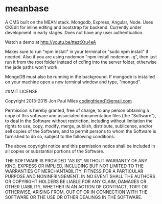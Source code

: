 meanbase
========

A CMS built on the MEAN stack. Mongodb, Express, Angular, Node. Uses CKEdit for inline editing and bootstrap for backend. Currently under development in early stages. Does not have any user authentication.

Watch a demo at 
<a href="http://youtu.be/tteztXru4eA">http://youtu.be/tteztXru4eA</a>

Makes sure to run "npm install" in your terminal or "sudo npm install" if needed. Also if you are using nodemon
"npm install nodemon -g", then just run it from the root folder instead of cd'ing into the server folder, otherwise the jade paths won't work.

MongoDB must also be running in the background. If mongodb is installed on your machine open a new terminal window and type, "mongod".


##MIT LICENSE

Copyright 2013-2015 Jon Paul Miles codingfriend1@gmail.com

Permission is hereby granted, free of charge, to any person obtaining a copy of this software and associated documentation files (the "Software"), to deal in the Software without restriction, including without limitation the rights to use, copy, modify, merge, publish, distribute, sublicense, and/or sell copies of the Software, and to permit persons to whom the Software is furnished to do so, subject to the following conditions:

The above copyright notice and this permission notice shall be included in all copies or substantial portions of the Software.

THE SOFTWARE IS PROVIDED "AS IS", WITHOUT WARRANTY OF ANY KIND, EXPRESS OR IMPLIED, INCLUDING BUT NOT LIMITED TO THE WARRANTIES OF MERCHANTABILITY, FITNESS FOR A PARTICULAR PURPOSE AND NONINFRINGEMENT. IN NO EVENT SHALL THE AUTHORS OR COPYRIGHT HOLDERS BE LIABLE FOR ANY CLAIM, DAMAGES OR OTHER LIABILITY, WHETHER IN AN ACTION OF CONTRACT, TORT OR OTHERWISE, ARISING FROM, OUT OF OR IN CONNECTION WITH THE SOFTWARE OR THE USE OR OTHER DEALINGS IN THE SOFTWARE.